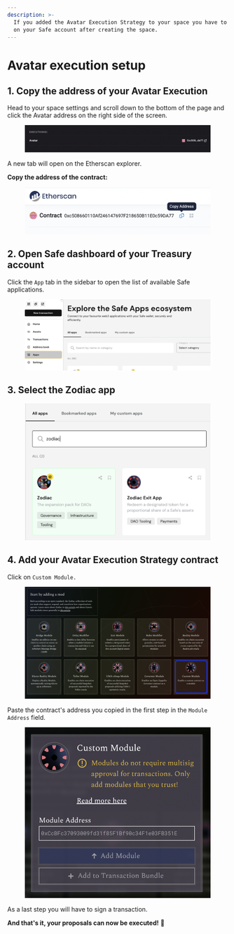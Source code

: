 ```yaml
---
description: >-
  If you added the Avatar Execution Strategy to your space you have to enable it
  on your Safe account after creating the space.
---
```


# Avatar execution setup

## 1. Copy the address of your Avatar Execution

Head to your space settings and scroll down to the bottom of the page and click the Avatar address on the right side of the screen.

<figure><img src="../../.gitbook/assets/Screenshot 2023-04-26 at 11.11.39.png" alt=""><figcaption></figcaption></figure>

A new tab will open on the Etherscan explorer.&#x20;

**Copy the address of the contract:**

<figure><img src="../../.gitbook/assets/Screenshot 2023-04-26 at 11.14.28.png" alt=""><figcaption></figcaption></figure>

## 2. Open Safe dashboard of your Treasury account

Click the `App` tab in the sidebar to open the list of available Safe applications.

<figure><img src="../../.gitbook/assets/image.png" alt=""><figcaption></figcaption></figure>

## 3. Select the Zodiac app

<figure><img src="../../.gitbook/assets/Screenshot 2023-04-26 at 10.54.41.png" alt=""><figcaption></figcaption></figure>



## 4. Add your Avatar Execution Strategy contract

Click on `Custom Module.`

<figure><img src="../../.gitbook/assets/Screenshot 2023-04-26 at 11.04.24.png" alt=""><figcaption></figcaption></figure>

Paste the contract's address you copied in the first step in the `Module Address` field.

<figure><img src="../../.gitbook/assets/Screenshot 2023-04-26 at 11.00.24.png" alt=""><figcaption></figcaption></figure>

As a last step you will have to sign a transaction.

**And that's it, your proposals can now be executed!** :tada:
